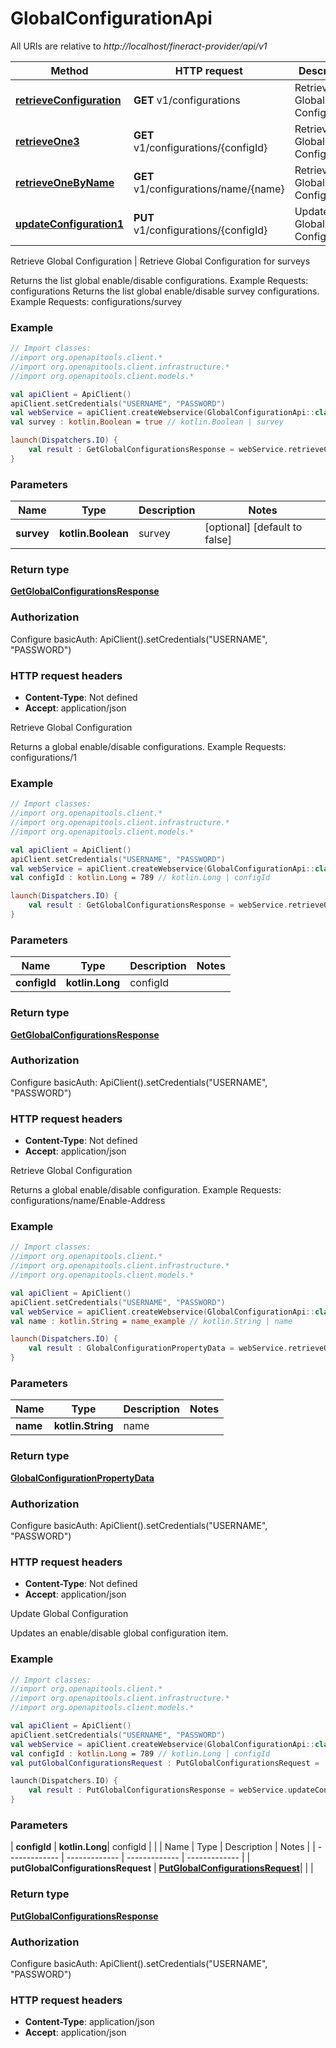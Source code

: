 # GlobalConfigurationApi

All URIs are relative to *http://localhost/fineract-provider/api/v1*

| Method | HTTP request | Description |
| ------------- | ------------- | ------------- |
| [**retrieveConfiguration**](GlobalConfigurationApi.md#retrieveConfiguration) | **GET** v1/configurations | Retrieve Global Configuration | Retrieve Global Configuration for surveys |
| [**retrieveOne3**](GlobalConfigurationApi.md#retrieveOne3) | **GET** v1/configurations/{configId} | Retrieve Global Configuration |
| [**retrieveOneByName**](GlobalConfigurationApi.md#retrieveOneByName) | **GET** v1/configurations/name/{name} | Retrieve Global Configuration |
| [**updateConfiguration1**](GlobalConfigurationApi.md#updateConfiguration1) | **PUT** v1/configurations/{configId} | Update Global Configuration |



Retrieve Global Configuration | Retrieve Global Configuration for surveys

Returns the list global enable/disable configurations.  Example Requests:  configurations   Returns the list global enable/disable survey configurations.  Example Requests:  configurations/survey

### Example
```kotlin
// Import classes:
//import org.openapitools.client.*
//import org.openapitools.client.infrastructure.*
//import org.openapitools.client.models.*

val apiClient = ApiClient()
apiClient.setCredentials("USERNAME", "PASSWORD")
val webService = apiClient.createWebservice(GlobalConfigurationApi::class.java)
val survey : kotlin.Boolean = true // kotlin.Boolean | survey

launch(Dispatchers.IO) {
    val result : GetGlobalConfigurationsResponse = webService.retrieveConfiguration(survey)
}
```

### Parameters
| Name | Type | Description  | Notes |
| ------------- | ------------- | ------------- | ------------- |
| **survey** | **kotlin.Boolean**| survey | [optional] [default to false] |

### Return type

[**GetGlobalConfigurationsResponse**](GetGlobalConfigurationsResponse.md)

### Authorization


Configure basicAuth:
    ApiClient().setCredentials("USERNAME", "PASSWORD")

### HTTP request headers

 - **Content-Type**: Not defined
 - **Accept**: application/json


Retrieve Global Configuration

Returns a global enable/disable configurations.  Example Requests:  configurations/1

### Example
```kotlin
// Import classes:
//import org.openapitools.client.*
//import org.openapitools.client.infrastructure.*
//import org.openapitools.client.models.*

val apiClient = ApiClient()
apiClient.setCredentials("USERNAME", "PASSWORD")
val webService = apiClient.createWebservice(GlobalConfigurationApi::class.java)
val configId : kotlin.Long = 789 // kotlin.Long | configId

launch(Dispatchers.IO) {
    val result : GetGlobalConfigurationsResponse = webService.retrieveOne3(configId)
}
```

### Parameters
| Name | Type | Description  | Notes |
| ------------- | ------------- | ------------- | ------------- |
| **configId** | **kotlin.Long**| configId | |

### Return type

[**GetGlobalConfigurationsResponse**](GetGlobalConfigurationsResponse.md)

### Authorization


Configure basicAuth:
    ApiClient().setCredentials("USERNAME", "PASSWORD")

### HTTP request headers

 - **Content-Type**: Not defined
 - **Accept**: application/json


Retrieve Global Configuration

Returns a global enable/disable configuration.  Example Requests:  configurations/name/Enable-Address

### Example
```kotlin
// Import classes:
//import org.openapitools.client.*
//import org.openapitools.client.infrastructure.*
//import org.openapitools.client.models.*

val apiClient = ApiClient()
apiClient.setCredentials("USERNAME", "PASSWORD")
val webService = apiClient.createWebservice(GlobalConfigurationApi::class.java)
val name : kotlin.String = name_example // kotlin.String | name

launch(Dispatchers.IO) {
    val result : GlobalConfigurationPropertyData = webService.retrieveOneByName(name)
}
```

### Parameters
| Name | Type | Description  | Notes |
| ------------- | ------------- | ------------- | ------------- |
| **name** | **kotlin.String**| name | |

### Return type

[**GlobalConfigurationPropertyData**](GlobalConfigurationPropertyData.md)

### Authorization


Configure basicAuth:
    ApiClient().setCredentials("USERNAME", "PASSWORD")

### HTTP request headers

 - **Content-Type**: Not defined
 - **Accept**: application/json


Update Global Configuration

Updates an enable/disable global configuration item.

### Example
```kotlin
// Import classes:
//import org.openapitools.client.*
//import org.openapitools.client.infrastructure.*
//import org.openapitools.client.models.*

val apiClient = ApiClient()
apiClient.setCredentials("USERNAME", "PASSWORD")
val webService = apiClient.createWebservice(GlobalConfigurationApi::class.java)
val configId : kotlin.Long = 789 // kotlin.Long | configId
val putGlobalConfigurationsRequest : PutGlobalConfigurationsRequest =  // PutGlobalConfigurationsRequest | 

launch(Dispatchers.IO) {
    val result : PutGlobalConfigurationsResponse = webService.updateConfiguration1(configId, putGlobalConfigurationsRequest)
}
```

### Parameters
| **configId** | **kotlin.Long**| configId | |
| Name | Type | Description  | Notes |
| ------------- | ------------- | ------------- | ------------- |
| **putGlobalConfigurationsRequest** | [**PutGlobalConfigurationsRequest**](PutGlobalConfigurationsRequest.md)|  | |

### Return type

[**PutGlobalConfigurationsResponse**](PutGlobalConfigurationsResponse.md)

### Authorization


Configure basicAuth:
    ApiClient().setCredentials("USERNAME", "PASSWORD")

### HTTP request headers

 - **Content-Type**: application/json
 - **Accept**: application/json

